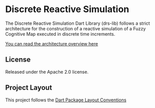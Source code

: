 Discrete Reactive Simulation
============================

The Discrete Reactive Simulation Dart Library (drs-lib) follows a strict
architecture for the construction of a reactive simulation of a Fuzzy
Cognitive Map executed in discrete time increments.

[You can read the architecture overview here](https://rawgithub.com/groboclown/drs-lib.dart/master/doc/architecture/index.html)

License
-------

Released under the Apache 2.0 license.


Project Layout
--------------

This project follows the
[Dart Package Layout Conventions](http://pub.dartlang.org/doc/package-layout.html)

